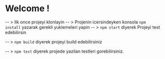 
# Welcome ! 


 -- > Ilk once projeyi klonlayin
 -- > Projenin icersindeyken  konsola `npm install` yazarak gerekli yuklemeleri yapin
 -- >  `npm start` diyerek Projeyi test edebilirsin
 
 -- > `npm build` diyerek projeyi build edebilirsiniz
 
 -- > `npm test` diyerek projede yazilan testleri gorebilirsiniz.
